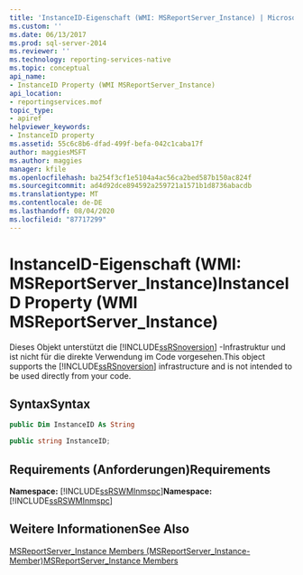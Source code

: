 ```yaml
---
title: 'InstanceID-Eigenschaft (WMI: MSReportServer_Instance) | Microsoft-Dokumentation'
ms.custom: ''
ms.date: 06/13/2017
ms.prod: sql-server-2014
ms.reviewer: ''
ms.technology: reporting-services-native
ms.topic: conceptual
api_name:
- InstanceID Property (WMI MSReportServer_Instance)
api_location:
- reportingservices.mof
topic_type:
- apiref
helpviewer_keywords:
- InstanceID property
ms.assetid: 55c6c8b6-dfad-499f-befa-042c1caba17f
author: maggiesMSFT
ms.author: maggies
manager: kfile
ms.openlocfilehash: ba254f3cf1e5104a4ac56ca2bed587b150ac824f
ms.sourcegitcommit: ad4d92dce894592a259721a1571b1d8736abacdb
ms.translationtype: MT
ms.contentlocale: de-DE
ms.lasthandoff: 08/04/2020
ms.locfileid: "87717299"
---
```

# <a name="instanceid-property-wmi-msreportserver_instance"></a><span data-ttu-id="fed4b-102">InstanceID-Eigenschaft (WMI: MSReportServer_Instance)</span><span class="sxs-lookup"><span data-stu-id="fed4b-102">InstanceID Property (WMI MSReportServer_Instance)</span></span>
  <span data-ttu-id="fed4b-103">Dieses Objekt unterstützt die [!INCLUDE[ssRSnoversion](../../includes/ssrsnoversion-md.md)] -Infrastruktur und ist nicht für die direkte Verwendung im Code vorgesehen.</span><span class="sxs-lookup"><span data-stu-id="fed4b-103">This object supports the [!INCLUDE[ssRSnoversion](../../includes/ssrsnoversion-md.md)] infrastructure and is not intended to be used directly from your code.</span></span>  
  
## <a name="syntax"></a><span data-ttu-id="fed4b-104">Syntax</span><span class="sxs-lookup"><span data-stu-id="fed4b-104">Syntax</span></span>  
  
```vb  
public Dim InstanceID As String  
```  
  
```csharp  
public string InstanceID;  
```  
  
## <a name="requirements"></a><span data-ttu-id="fed4b-105">Requirements (Anforderungen)</span><span class="sxs-lookup"><span data-stu-id="fed4b-105">Requirements</span></span>  
 <span data-ttu-id="fed4b-106">**Namespace:** [!INCLUDE[ssRSWMInmspc](../../includes/ssrswminmspc-md.md)]</span><span class="sxs-lookup"><span data-stu-id="fed4b-106">**Namespace:** [!INCLUDE[ssRSWMInmspc](../../includes/ssrswminmspc-md.md)]</span></span>  
  
## <a name="see-also"></a><span data-ttu-id="fed4b-107">Weitere Informationen</span><span class="sxs-lookup"><span data-stu-id="fed4b-107">See Also</span></span>  
 [<span data-ttu-id="fed4b-108">MSReportServer_Instance Members (MSReportServer_Instance-Member)</span><span class="sxs-lookup"><span data-stu-id="fed4b-108">MSReportServer_Instance Members</span></span>](msreportserver-instance-members.md)  
  
  
